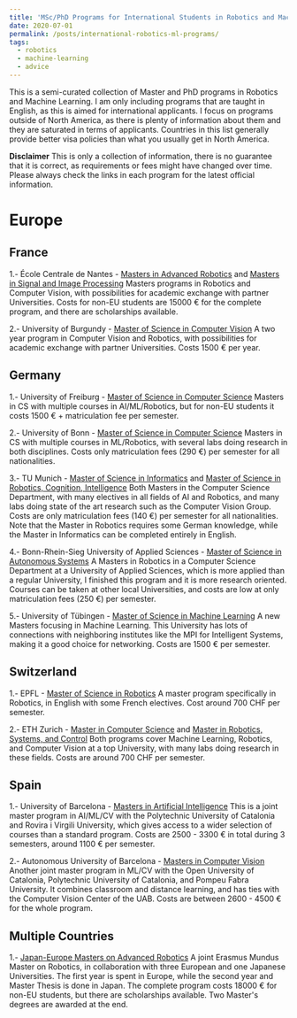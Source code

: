 ```yaml
---
title: 'MSc/PhD Programs for International Students in Robotics and Machine Learning'
date: 2020-07-01
permalink: /posts/international-robotics-ml-programs/
tags:
  - robotics
  - machine-learning
  - advice
---
```


This is a semi-curated collection of Master and PhD programs in Robotics and Machine Learning. I am only including programs that are taught in English, as this is aimed for international applicants. I  focus on programs outside of North America, as there is plenty of information about them and they are saturated in terms of applicants. Countries in this list generally provide better visa policies than what you usually get in North America.

**Disclaimer** This is only a collection of information, there is no guarantee that it is correct, as requirements or fees might have changed over time. Please always check the links in each program for the latest official information.

# Europe

## France

 1.- École Centrale de Nantes - [Masters in Advanced Robotics](https://www.ec-nantes.fr/study/masters/advanced-robotics-coro-imaro) and [Masters in Signal and Image Processing](https://www.ec-nantes.fr/study/masters/signal-and-image-processing-coro-sip) Masters programs in Robotics and Computer Vision, with possibilities for academic exchange with partner Universities. Costs for non-EU students are 15000 € for the complete program, and there are scholarships available.

 2.- University of Burgundy - [Master of Science in Computer Vision](https://www.vibot.org/msc-in-computer-vision.html) A two year program in Computer Vision and Robotics, with possibilities for academic exchange with partner Universities. Costs 1500 € per year.

## Germany

 1.- University of Freiburg - [Master of Science in Computer Science](https://www.tf.uni-freiburg.de/en/study-programs/computer-science/m-sc-computer-science)
    Masters in CS with multiple courses in AI/ML/Robotics, but for non-EU students it costs 1500 € + matriculation fee per semester.

 2.- University of Bonn - [Master of Science in Computer Science](https://www.informatik.uni-bonn.de/en/for-students/master-of-science-in-computer-science) 
    Masters in CS with multiple courses in ML/Robotics, with several labs doing research in both disciplines. Costs only matriculation fees (290 €) per semester for all nationalities.

 3.- TU Munich - [Master of Science in Informatics](https://www.in.tum.de/en/for-prospective-students/masters-programs/informatics/) and [Master of Science in Robotics, Cognition, Intelligence](https://www.in.tum.de/en/for-prospective-students/masters-programs/robotics-cognition-intelligence-msc/) Both Masters in the Computer Science Department, with many electives in all fields of AI and Robotics, and many labs doing state of the art research such as the Computer Vision Group. Costs are only matriculation fees (140 €) per semester for all nationalities. Note that the Master in Robotics requires some German knowledge, while the Master in Informatics can be completed entirely in English.

 4.- Bonn-Rhein-Sieg University of Applied Sciences - [Master of Science in Autonomous Systems](https://www.h-brs.de/en/inf/study/master/autonomous-systems) A Masters in Robotics in a Computer Science Department at a University of Applied Sciences, which is more applied than a regular University, I finished this program and it is more research oriented. Courses can be taken at other local Universities, and costs are low at only matriculation fees (250 €) per semester.

 5.- University of Tübingen - [Master of Science in Machine Learning](https://uni-tuebingen.de/en/faculties/faculty-of-science/departments/computer-science/studies/studies-programs/machine-learning/) A new Masters focusing in Machine Learning. This University has lots of connections with neighboring institutes like the MPI for Intelligent Systems, making it a good choice for networking. Costs are 1500 € per semester.

## Switzerland

 1.- EPFL - [Master of Science in Robotics](https://www.epfl.ch/education/master/programs/robotics/) A master program specifically in Robotics, in English with some French electives. Cost around 700 CHF per semester.

 2.- ETH Zurich - [Master in Computer Science](https://inf.ethz.ch/studies/master/master-cs-2020.html) and [Master in Robotics, Systems, and Control](https://inf.ethz.ch/studies/master/master-rsc.html) Both programs cover Machine Learning, Robotics, and Computer Vision at a top University, with many labs doing research in these fields. Costs are around 700 CHF per semester.

## Spain

 1.- University of Barcelona - [Masters in Artificial Intelligence](https://www.fib.upc.edu/en/studies/masters/master-artificial-intelligence) This is a joint master program in AI/ML/CV with the Polytechnic University of Catalonia and Rovira i Virgili University, which gives access to a wider selection of courses than a standard program. Costs are 2500 - 3300 € in total during 3 semesters, around 1100 € per semester.

 2.- Autonomous University of Barcelona - [Masters in Computer Vision](https://pagines.uab.cat/mcv/) Another joint master program in ML/CV with the Open University of Catalonia, Polytechnic University of Catalonia, and Pompeu Fabra University. It combines classroom and distance learning, and has ties with the Computer Vision Center of the UAB. Costs are between 2600 - 4500 € for the whole program.

## Multiple Countries

 1.- [Japan-Europe Masters on Advanced Robotics](https://jemaro.ec-nantes.fr/) A joint Erasmus Mundus Master on Robotics, in collaboration with three European and one Japanese Universities. The first year is spent in Europe, while the second year and Master Thesis is done in Japan. The complete program costs 18000 € for non-EU students, but there are scholarships available. Two Master's degrees are awarded at the end.
